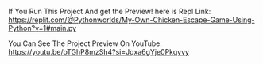 If You Run This Project And get the Preview! here is Repl Link:  https://replit.com/@Pythonworlds/My-Own-Chicken-Escape-Game-Using-Python?v=1#main.py

You Can See The Project Preview On YouTube: https://youtu.be/oTGhP8mzSh4?si=Jqxa6gYje0Pkqvvy

